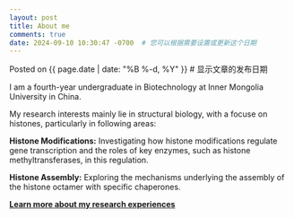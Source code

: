 ```yaml
---
layout: post
title: About me
comments: true
date: 2024-09-10 10:30:47 -0700  # 您可以根据需要设置或更新这个日期
---
```


Posted on {{ page.date | date: "%B %-d, %Y" }}  # 显示文章的发布日期

I am a fourth-year undergraduate in Biotechnology at Inner Mongolia University in China.

My research interests mainly lie in structural biology, with a focuse on histones, particularly in following areas:

**Histone Modifications:** Investigating how histone modifications regulate gene transcription and the roles of key enzymes, such as histone methyltransferases, in this regulation.

**Histone Assembly:** Exploring the mechanisms underlying the assembly of the histone octamer with specific chaperones.

[**Learn more about my research experiences**]()
